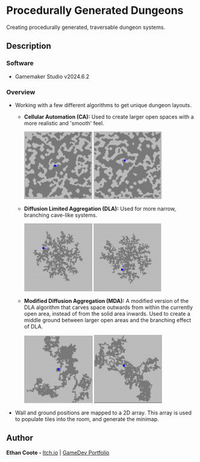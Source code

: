 # Procedurally Generated Dungeons

Creating procedurally generated, traversable dungeon systems.

## Description

### Software

- Gamemaker Studio v2024.6.2

### Overview

- Working with a few different algorithms to get unique dungeon layouts.

    - <b>Cellular Automation (CA):</b> Used to create larger open spaces with a more realistic and 'smooth' feel.

        ![alt text](screenshots/imageCA1.png) ![alt text](screenshots/imageCA2.png)

    - <b>Diffusion Limited Aggregation (DLA):</b> Used for more narrow, branching cave-like systems.

        ![alt text](screenshots/imageDLA1.png) ![alt text](screenshots/imageDLA2.png)

    - <b>Modified Diffusion Aggregation (MDA):</b> A modified version of the DLA algorithm that carves space outwards from within the currently open area, instead of from the solid area inwards. Used to create a middle ground between larger open areas and the branching effect of DLA.

        ![alt text](screenshots/imageMDA2.png) ![alt text](screenshots/imageMDA1.png)

- Wall and ground positions are mapped to a 2D array. This array is used to populate tiles into the room, and generate the minimap.

## Author

<b>Ethan Coote - </b>
[Itch.io](https://bryanbill.itch.io/) | [GameDev Portfolio](https://ethancoote.github.io/Games-Portfolio/) 